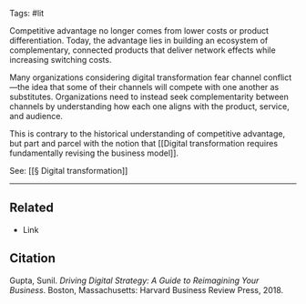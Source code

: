 Tags: #lit

Competitive advantage no longer comes from lower costs or product differentiation. Today, the advantage lies in building an ecosystem of complementary, connected products that deliver network effects while increasing switching costs. 

Many organizations considering digital transformation fear channel conflict—the idea that some of their channels will compete with one another as substitutes. Organizations need to instead seek complementarity between channels by understanding how each one aligns with the product, service, and audience. 

This is contrary to the historical understanding of competitive advantage, but part and parcel with the notion that [[Digital transformation requires fundamentally revising the business model]].

See: [[§ Digital transformation]]

---
## Related
- Link

## Citation
Gupta, Sunil. *Driving Digital Strategy: A Guide to Reimagining Your Business*. Boston, Massachusetts: Harvard Business Review Press, 2018.